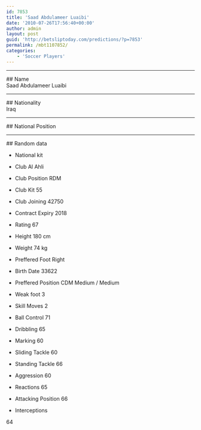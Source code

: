```yaml
---
id: 7853
title: 'Saad Abdulameer Luaibi'
date: '2010-07-26T17:56:40+00:00'
author: admin
layout: post
guid: 'http://betsliptoday.com/predictions/?p=7853'
permalink: /mbt1107852/
categories:
    - 'Soccer Players'
---
```


- - - - - -

\## Name  
 Saad Abdulameer Luaibi

- - - - - -

\## Nationality  
 Iraq

- - - - - -

\## National Position

- - - - - -

\## Random data

- National kit
- Club
 Al Ahli

- Club Position
 RDM

- Club Kit
 55

- Club Joining
 42750

- Contract Expiry
 2018

- Rating
 67

- Height
 180 cm

- Weight
 74 kg

- Preffered Foot
 Right

- Birth Date
 33622

- Preffered Position
 CDM Medium / Medium

- Weak foot
 3

- Skill Moves
 2

- Ball Control
 71

- Dribbling
 65

- Marking
 60

- Sliding Tackle
 60

- Standing Tackle
 66

- Aggression
 60

- Reactions
 65

- Attacking Position
 66

- Interceptions

 64